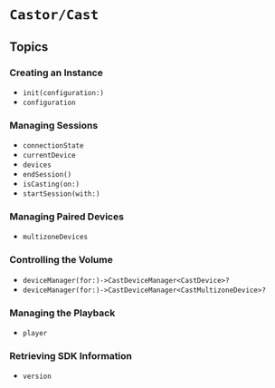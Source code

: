 # ``Castor/Cast``

## Topics

### Creating an Instance

- ``init(configuration:)``
- ``configuration``

### Managing Sessions

- ``connectionState``
- ``currentDevice``
- ``devices``
- ``endSession()``
- ``isCasting(on:)``
- ``startSession(with:)``

### Managing Paired Devices

- ``multizoneDevices``

### Controlling the Volume

- ``deviceManager(for:)->CastDeviceManager<CastDevice>?``
- ``deviceManager(for:)->CastDeviceManager<CastMultizoneDevice>?``

### Managing the Playback

- ``player``

### Retrieving SDK Information

- ``version``

